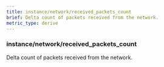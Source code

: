 ```yaml
---
title: instance/network/received_packets_count
brief: Delta count of packets received from the network.
metric_type: derive
---
```

### instance/network/received_packets_count

Delta count of packets received from the network.